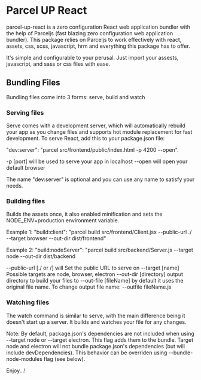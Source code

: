 # Parcel UP React

parcel-up-react is a zero configuration React web application bundler with the help of Parceljs (fast blazing zero configuration web application bundler). This package relies on Parceljs to work effectively with react, assets, css, scss, javascript, hrm and everything this package has to offer.

It's simple and configurable to your perusal. Just import your assests, javascript, and sass or css files with ease.

## Bundling Files

Bundling files come into 3 forms: serve, build and watch

### Serving files

Serve comes with a development server, which will automatically rebuild your app as you change files and supports hot module replacement for fast development. To serve React, add this to your package.json file:

"dev:server": "parcel src/frontend/public/index.html -p 4200 --open".

-p [port] will be used to serve your app in localhost
--open will open your default browser

The name "dev:server" is optional and you can use any name to satisfy your needs.

### Building files

Builds the assets once, it also enabled minification and sets the NODE_ENV=production environment variable.

Example 1: "build:client": "parcel build src/frontend/Client.jsx --public-url ./ --target browser --out-dir dist/frontend"

Example 2: "build:nodeServer": "parcel build src/backend/Server.js --target node --out-dir dist/backend

--public-url [./ or /] will Set the public URL to serve on
--target [name] Possible targets are node, browser, electron
--out-dir [directory] output directory to build your files to
--out-file [fileName] by default it uses the original file name.
To change output file name: --outfile fileName.js

### Watching files

The watch command is similar to serve, with the main difference being it doesn't start up a server. It builds
and watches your file for any changes.

Note:
By default, package.json's dependencies are not included when using --target node or --target electron. This flag adds them to the bundle. Target node and electron will not bundle package.json's dependencies (but will include devDependencies). This behavior can be overriden using --bundle-node-modules flag (see below).

Enjoy...!
